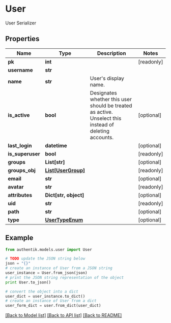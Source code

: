 # User

User Serializer

## Properties
Name | Type | Description | Notes
------------ | ------------- | ------------- | -------------
**pk** | **int** |  | [readonly] 
**username** | **str** |  | 
**name** | **str** | User&#39;s display name. | 
**is_active** | **bool** | Designates whether this user should be treated as active. Unselect this instead of deleting accounts. | [optional] 
**last_login** | **datetime** |  | [optional] 
**is_superuser** | **bool** |  | [readonly] 
**groups** | **List[str]** |  | [optional] 
**groups_obj** | [**List[UserGroup]**](UserGroup.md) |  | [readonly] 
**email** | **str** |  | [optional] 
**avatar** | **str** |  | [readonly] 
**attributes** | **Dict[str, object]** |  | [optional] 
**uid** | **str** |  | [readonly] 
**path** | **str** |  | [optional] 
**type** | [**UserTypeEnum**](UserTypeEnum.md) |  | [optional] 

## Example

```python
from authentik.models.user import User

# TODO update the JSON string below
json = "{}"
# create an instance of User from a JSON string
user_instance = User.from_json(json)
# print the JSON string representation of the object
print User.to_json()

# convert the object into a dict
user_dict = user_instance.to_dict()
# create an instance of User from a dict
user_form_dict = user.from_dict(user_dict)
```
[[Back to Model list]](../README.md#documentation-for-models) [[Back to API list]](../README.md#documentation-for-api-endpoints) [[Back to README]](../README.md)


